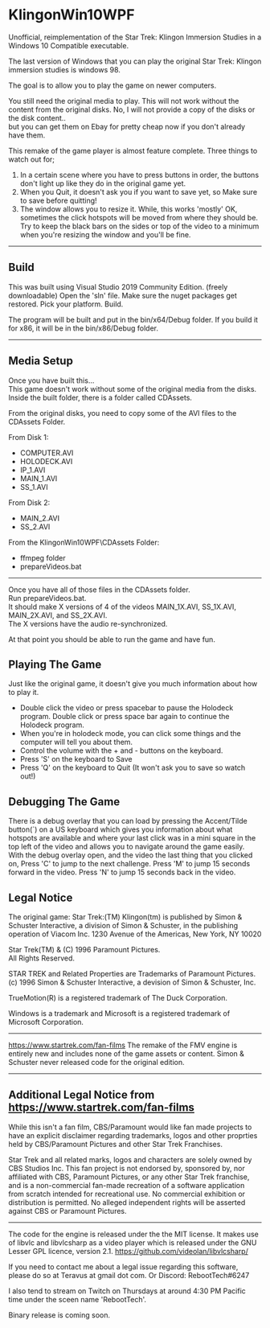 # KlingonWin10WPF
 Unofficial, reimplementation of the Star Trek: Klingon Immersion Studies in a Windows 10 Compatible executable.  
 
 The last version of Windows that you can play the original Star Trek: Klingon immersion studies is windows 98.
 
 The goal is to allow you to play the game on newer computers.
 
 You still need the original media to play.  This will not work without the content from the original disks.   No, I will not provide a copy of the disks or the disk content..  
 but you can get them on Ebay for pretty cheap now if you don't already have them.
 
 This remake of the game player is almost feature complete.  Three things to watch out for;
 1. In a certain scene where you have to press buttons in order, the buttons don't light up like they do in the original game yet.
 2. When you Quit, it doesn't ask you if you want to save yet, so Make sure to save before quitting!
 3. The window allows you to resize it.  While, this works 'mostly' OK, sometimes the click hotspots will be moved from where they should be.  Try to keep the black bars on the sides or top of the video to a minimum when you're resizing the window and you'll be fine.

---
 
## Build
This was built using Visual Studio 2019 Community Edition.  (freely downloadable)
Open the 'sln' file.   Make sure the nuget packages get restored.  Pick your platform.  Build.

The program will be built and put in the bin/x64/Debug folder.  If you build it for x86, it will be in the bin/x86/Debug folder.

---

## Media Setup
Once you have built this...  
This game doesn't work without some of the original media from the disks.
Inside the built folder, there is a folder called CDAssets.

From the original disks, you need to copy some of the AVI files to the CDAssets Folder.

From Disk 1:
- COMPUTER.AVI
- HOLODECK.AVI
- IP_1.AVI 
- MAIN_1.AVI
- SS_1.AVI 

From Disk 2: 
- MAIN_2.AVI 
- SS_2.AVI 

From the KlingonWin10WPF\CDAssets Folder:
- ffmpeg folder 
- prepareVideos.bat 

---
Once you have all of those files in the CDAssets folder.  
Run prepareVideos.bat.   
It should make X versions of 4 of the videos MAIN_1X.AVI, SS_1X.AVI, MAIN_2X.AVI, and SS_2X.AVI.  
The X versions have the audio re-synchronized.

At that point you should be able to run the game and have fun.

## Playing The Game

Just like the original game, it doesn't give you much information about how to play it.  

- Double click the video or press spacebar to pause the Holodeck program.  Double click or press space bar again to continue the Holodeck program.
- When you're in holodeck mode, you can click some things and the computer will tell you about them.
- Control the volume with the + and - buttons on the keyboard.
- Press 'S' on the keyboard to Save
- Press 'Q' on the keyboard to Quit (It won't ask you to save so watch out!)


## Debugging The Game

There is a debug overlay that you can load by pressing the Accent/Tilde button(`) on a US keyboard which gives you information about what hotspots are available and where your last click was in a mini square in the top left of the video and allows you to navigate around the game easily.
With the debug overlay open, and the video the last thing that you clicked on, 
Press 'C' to jump to the next challenge.
Press 'M' to jump 15 seconds forward in the video.
Press 'N' to jump 15 seconds back in the video.

## Legal Notice

The original game:  Star Trek:(TM) Klingon(tm) is published by Simon & Schuster Interactive, 
a division of Simon & Schuster, 
in the publishing operation of Viacom Inc. 
1230 Avenue of the Americas, New York, NY 10020

Star Trek(TM) & (C) 1996 Paramount Pictures.  
All Rights Reserved. 

STAR TREK and Related Properties are Trademarks of Paramount Pictures. 
(c) 1996 Simon & Schuster Interactive, a devision of Simon & Schuster, Inc.

TrueMotion(R) is a registered trademark of The Duck Corporation.

Windows is a trademark and Microsoft is a registered trademark of Microsoft Corporation.

---
https://www.startrek.com/fan-films
The remake of the FMV engine is entirely new and includes none of the game assets or content.  Simon & Schuster never released code for the original edition. 

---

## Additional Legal Notice from https://www.startrek.com/fan-films
While this isn't a fan film, CBS/Paramount would like fan made projects to have an explicit disclaimer regarding trademarks, logos and other proprties held by CBS/Paramount Pictures and other Star Trek Franchises.

Star Trek and all related marks, logos and characters are solely owned by CBS Studios Inc. This fan project is not endorsed by, sponsored by, nor affiliated with CBS, Paramount Pictures, or any other Star Trek franchise, and is a non-commercial fan-made recreation of a software application from scratch intended for recreational use. No commercial exhibition or distribution is permitted. No alleged independent rights will be asserted against CBS or Paramount Pictures.

---

The code for the engine is released under the the MIT license. It makes use of libvlc and libvlcsharp as a video player which is released under the GNU Lesser GPL licence, version 2.1. https://github.com/videolan/libvlcsharp/ 

If you need to contact me about a legal issue regarding this software, please do so at Teravus at gmail dot com.  Or Discord: RebootTech#6247

I also tend to stream on Twitch on Thursdays at around 4:30 PM Pacific time under the sceen name 'RebootTech'.

Binary release is coming soon.

